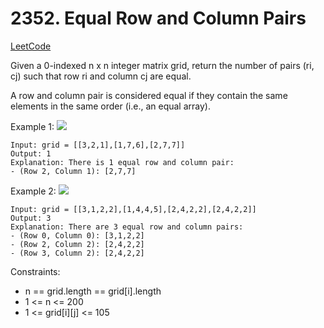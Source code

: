 # 2352. Equal Row and Column Pairs
[LeetCode](https://leetcode.com/problems/equal-row-and-column-pairs/)

Given a 0-indexed n x n integer matrix grid, return the number of pairs (ri, cj) such that row ri and column cj are equal.

A row and column pair is considered equal if they contain the same elements in the same order (i.e., an equal array).



Example 1:
![](https://assets.leetcode.com/uploads/2022/06/01/ex1.jpg)
```
Input: grid = [[3,2,1],[1,7,6],[2,7,7]]
Output: 1
Explanation: There is 1 equal row and column pair:
- (Row 2, Column 1): [2,7,7]
```
Example 2:
![](https://assets.leetcode.com/uploads/2022/06/01/ex2.jpg)
```
Input: grid = [[3,1,2,2],[1,4,4,5],[2,4,2,2],[2,4,2,2]]
Output: 3
Explanation: There are 3 equal row and column pairs:
- (Row 0, Column 0): [3,1,2,2]
- (Row 2, Column 2): [2,4,2,2]
- (Row 3, Column 2): [2,4,2,2]
```

Constraints:

- n == grid.length == grid[i].length
- 1 <= n <= 200
- 1 <= grid[i][j] <= 105